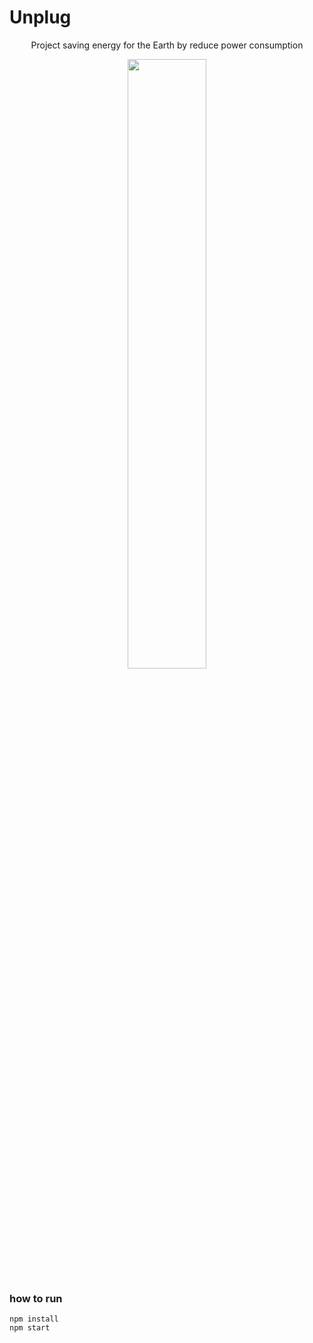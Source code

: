 # Unplug
<p align="center">Project saving energy for the Earth by reduce power consumption</p>

<p align="center">
<img src="https://user-images.githubusercontent.com/87087163/182898362-d77a13ae-abd0-458b-9d04-df7fa810c112.png" width="50%">
</p>

### how to run
```
npm install
npm start
```
